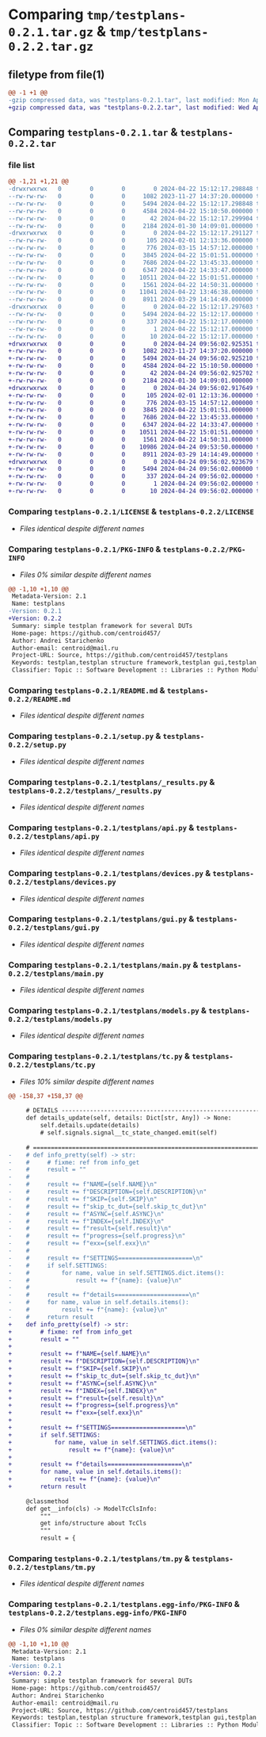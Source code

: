 # Comparing `tmp/testplans-0.2.1.tar.gz` & `tmp/testplans-0.2.2.tar.gz`

## filetype from file(1)

```diff
@@ -1 +1 @@
-gzip compressed data, was "testplans-0.2.1.tar", last modified: Mon Apr 22 15:12:17 2024, max compression
+gzip compressed data, was "testplans-0.2.2.tar", last modified: Wed Apr 24 09:56:02 2024, max compression
```

## Comparing `testplans-0.2.1.tar` & `testplans-0.2.2.tar`

### file list

```diff
@@ -1,21 +1,21 @@
-drwxrwxrwx   0        0        0        0 2024-04-22 15:12:17.298848 testplans-0.2.1/
--rw-rw-rw-   0        0        0     1082 2023-11-27 14:37:20.000000 testplans-0.2.1/LICENSE
--rw-rw-rw-   0        0        0     5494 2024-04-22 15:12:17.298848 testplans-0.2.1/PKG-INFO
--rw-rw-rw-   0        0        0     4584 2024-04-22 15:10:50.000000 testplans-0.2.1/README.md
--rw-rw-rw-   0        0        0       42 2024-04-22 15:12:17.299904 testplans-0.2.1/setup.cfg
--rw-rw-rw-   0        0        0     2184 2024-01-30 14:09:01.000000 testplans-0.2.1/setup.py
-drwxrwxrwx   0        0        0        0 2024-04-22 15:12:17.291127 testplans-0.2.1/testplans/
--rw-rw-rw-   0        0        0      105 2024-02-01 12:13:36.000000 testplans-0.2.1/testplans/__init__.py
--rw-rw-rw-   0        0        0      776 2024-03-15 14:57:12.000000 testplans-0.2.1/testplans/_results.py
--rw-rw-rw-   0        0        0     3845 2024-04-22 15:01:51.000000 testplans-0.2.1/testplans/api.py
--rw-rw-rw-   0        0        0     7686 2024-04-22 13:45:33.000000 testplans-0.2.1/testplans/devices.py
--rw-rw-rw-   0        0        0     6347 2024-04-22 14:33:47.000000 testplans-0.2.1/testplans/gui.py
--rw-rw-rw-   0        0        0    10511 2024-04-22 15:01:51.000000 testplans-0.2.1/testplans/main.py
--rw-rw-rw-   0        0        0     1561 2024-04-22 14:50:31.000000 testplans-0.2.1/testplans/models.py
--rw-rw-rw-   0        0        0    11041 2024-04-22 13:46:38.000000 testplans-0.2.1/testplans/tc.py
--rw-rw-rw-   0        0        0     8911 2024-03-29 14:14:49.000000 testplans-0.2.1/testplans/tm.py
-drwxrwxrwx   0        0        0        0 2024-04-22 15:12:17.297603 testplans-0.2.1/testplans.egg-info/
--rw-rw-rw-   0        0        0     5494 2024-04-22 15:12:17.000000 testplans-0.2.1/testplans.egg-info/PKG-INFO
--rw-rw-rw-   0        0        0      337 2024-04-22 15:12:17.000000 testplans-0.2.1/testplans.egg-info/SOURCES.txt
--rw-rw-rw-   0        0        0        1 2024-04-22 15:12:17.000000 testplans-0.2.1/testplans.egg-info/dependency_links.txt
--rw-rw-rw-   0        0        0       10 2024-04-22 15:12:17.000000 testplans-0.2.1/testplans.egg-info/top_level.txt
+drwxrwxrwx   0        0        0        0 2024-04-24 09:56:02.925351 testplans-0.2.2/
+-rw-rw-rw-   0        0        0     1082 2023-11-27 14:37:20.000000 testplans-0.2.2/LICENSE
+-rw-rw-rw-   0        0        0     5494 2024-04-24 09:56:02.925210 testplans-0.2.2/PKG-INFO
+-rw-rw-rw-   0        0        0     4584 2024-04-22 15:10:50.000000 testplans-0.2.2/README.md
+-rw-rw-rw-   0        0        0       42 2024-04-24 09:56:02.925702 testplans-0.2.2/setup.cfg
+-rw-rw-rw-   0        0        0     2184 2024-01-30 14:09:01.000000 testplans-0.2.2/setup.py
+drwxrwxrwx   0        0        0        0 2024-04-24 09:56:02.917649 testplans-0.2.2/testplans/
+-rw-rw-rw-   0        0        0      105 2024-02-01 12:13:36.000000 testplans-0.2.2/testplans/__init__.py
+-rw-rw-rw-   0        0        0      776 2024-03-15 14:57:12.000000 testplans-0.2.2/testplans/_results.py
+-rw-rw-rw-   0        0        0     3845 2024-04-22 15:01:51.000000 testplans-0.2.2/testplans/api.py
+-rw-rw-rw-   0        0        0     7686 2024-04-22 13:45:33.000000 testplans-0.2.2/testplans/devices.py
+-rw-rw-rw-   0        0        0     6347 2024-04-22 14:33:47.000000 testplans-0.2.2/testplans/gui.py
+-rw-rw-rw-   0        0        0    10511 2024-04-22 15:01:51.000000 testplans-0.2.2/testplans/main.py
+-rw-rw-rw-   0        0        0     1561 2024-04-22 14:50:31.000000 testplans-0.2.2/testplans/models.py
+-rw-rw-rw-   0        0        0    10986 2024-04-24 09:53:50.000000 testplans-0.2.2/testplans/tc.py
+-rw-rw-rw-   0        0        0     8911 2024-03-29 14:14:49.000000 testplans-0.2.2/testplans/tm.py
+drwxrwxrwx   0        0        0        0 2024-04-24 09:56:02.923679 testplans-0.2.2/testplans.egg-info/
+-rw-rw-rw-   0        0        0     5494 2024-04-24 09:56:02.000000 testplans-0.2.2/testplans.egg-info/PKG-INFO
+-rw-rw-rw-   0        0        0      337 2024-04-24 09:56:02.000000 testplans-0.2.2/testplans.egg-info/SOURCES.txt
+-rw-rw-rw-   0        0        0        1 2024-04-24 09:56:02.000000 testplans-0.2.2/testplans.egg-info/dependency_links.txt
+-rw-rw-rw-   0        0        0       10 2024-04-24 09:56:02.000000 testplans-0.2.2/testplans.egg-info/top_level.txt
```

### Comparing `testplans-0.2.1/LICENSE` & `testplans-0.2.2/LICENSE`

 * *Files identical despite different names*

### Comparing `testplans-0.2.1/PKG-INFO` & `testplans-0.2.2/PKG-INFO`

 * *Files 0% similar despite different names*

```diff
@@ -1,10 +1,10 @@
 Metadata-Version: 2.1
 Name: testplans
-Version: 0.2.1
+Version: 0.2.2
 Summary: simple testplan framework for several DUTs
 Home-page: https://github.com/centroid457/
 Author: Andrei Starichenko
 Author-email: centroid@mail.ru
 Project-URL: Source, https://github.com/centroid457/testplans
 Keywords: testplan,testplan structure framework,testplan gui,testplan multy dut,testplan several dut
 Classifier: Topic :: Software Development :: Libraries :: Python Modules
```

### Comparing `testplans-0.2.1/README.md` & `testplans-0.2.2/README.md`

 * *Files identical despite different names*

### Comparing `testplans-0.2.1/setup.py` & `testplans-0.2.2/setup.py`

 * *Files identical despite different names*

### Comparing `testplans-0.2.1/testplans/_results.py` & `testplans-0.2.2/testplans/_results.py`

 * *Files identical despite different names*

### Comparing `testplans-0.2.1/testplans/api.py` & `testplans-0.2.2/testplans/api.py`

 * *Files identical despite different names*

### Comparing `testplans-0.2.1/testplans/devices.py` & `testplans-0.2.2/testplans/devices.py`

 * *Files identical despite different names*

### Comparing `testplans-0.2.1/testplans/gui.py` & `testplans-0.2.2/testplans/gui.py`

 * *Files identical despite different names*

### Comparing `testplans-0.2.1/testplans/main.py` & `testplans-0.2.2/testplans/main.py`

 * *Files identical despite different names*

### Comparing `testplans-0.2.1/testplans/models.py` & `testplans-0.2.2/testplans/models.py`

 * *Files identical despite different names*

### Comparing `testplans-0.2.1/testplans/tc.py` & `testplans-0.2.2/testplans/tc.py`

 * *Files 10% similar despite different names*

```diff
@@ -158,37 +158,37 @@
 
     # DETAILS ---------------------------------------------------------------------------------------------------------
     def details_update(self, details: Dict[str, Any]) -> None:
         self.details.update(details)
         # self.signals.signal__tc_state_changed.emit(self)
 
     # =================================================================================================================
-    # def info_pretty(self) -> str:
-    #     # fixme: ref from info_get
-    #     result = ""
-    #
-    #     result += f"NAME={self.NAME}\n"
-    #     result += f"DESCRIPTION={self.DESCRIPTION}\n"
-    #     result += f"SKIP={self.SKIP}\n"
-    #     result += f"skip_tc_dut={self.skip_tc_dut}\n"
-    #     result += f"ASYNC={self.ASYNC}\n"
-    #     result += f"INDEX={self.INDEX}\n"
-    #     result += f"result={self.result}\n"
-    #     result += f"progress={self.progress}\n"
-    #     result += f"exx={self.exx}\n"
-    #
-    #     result += f"SETTINGS=====================\n"
-    #     if self.SETTINGS:
-    #         for name, value in self.SETTINGS.dict.items():
-    #             result += f"{name}: {value}\n"
-    #
-    #     result += f"details=====================\n"
-    #     for name, value in self.details.items():
-    #         result += f"{name}: {value}\n"
-    #     return result
+    def info_pretty(self) -> str:
+        # fixme: ref from info_get
+        result = ""
+
+        result += f"NAME={self.NAME}\n"
+        result += f"DESCRIPTION={self.DESCRIPTION}\n"
+        result += f"SKIP={self.SKIP}\n"
+        result += f"skip_tc_dut={self.skip_tc_dut}\n"
+        result += f"ASYNC={self.ASYNC}\n"
+        result += f"INDEX={self.INDEX}\n"
+        result += f"result={self.result}\n"
+        result += f"progress={self.progress}\n"
+        result += f"exx={self.exx}\n"
+
+        result += f"SETTINGS=====================\n"
+        if self.SETTINGS:
+            for name, value in self.SETTINGS.dict.items():
+                result += f"{name}: {value}\n"
+
+        result += f"details=====================\n"
+        for name, value in self.details.items():
+            result += f"{name}: {value}\n"
+        return result
 
     @classmethod
     def get__info(cls) -> ModelTcClsInfo:
         """
         get info/structure about TcCls
         """
         result = {
```

### Comparing `testplans-0.2.1/testplans/tm.py` & `testplans-0.2.2/testplans/tm.py`

 * *Files identical despite different names*

### Comparing `testplans-0.2.1/testplans.egg-info/PKG-INFO` & `testplans-0.2.2/testplans.egg-info/PKG-INFO`

 * *Files 0% similar despite different names*

```diff
@@ -1,10 +1,10 @@
 Metadata-Version: 2.1
 Name: testplans
-Version: 0.2.1
+Version: 0.2.2
 Summary: simple testplan framework for several DUTs
 Home-page: https://github.com/centroid457/
 Author: Andrei Starichenko
 Author-email: centroid@mail.ru
 Project-URL: Source, https://github.com/centroid457/testplans
 Keywords: testplan,testplan structure framework,testplan gui,testplan multy dut,testplan several dut
 Classifier: Topic :: Software Development :: Libraries :: Python Modules
```

